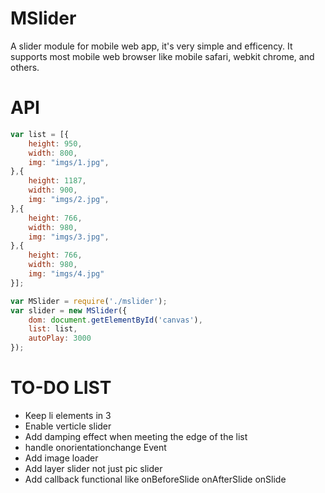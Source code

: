 MSlider
=======
A slider module for mobile web app, it's very simple and efficency.
It supports most mobile web browser like mobile safari, webkit chrome, and others.

API
========
```javascript
var list = [{
	height: 950,
	width: 800,
	img: "imgs/1.jpg",
},{
	height: 1187,
	width: 900,
	img: "imgs/2.jpg",
},{
	height: 766,
	width: 980,
	img: "imgs/3.jpg",
},{
	height: 766,
	width: 980,
	img: "imgs/4.jpg"
}];

var MSlider = require('./mslider');
var slider = new MSlider({
	dom: document.getElementById('canvas'),
	list: list,
	autoPlay: 3000
});
```

TO-DO LIST
==========
* Keep li elements in 3
* Enable verticle slider
* Add damping effect when meeting the edge of the list
* handle onorientationchange Event
* Add image loader
* Add layer slider not just pic slider
* Add callback functional like onBeforeSlide onAfterSlide onSlide 
